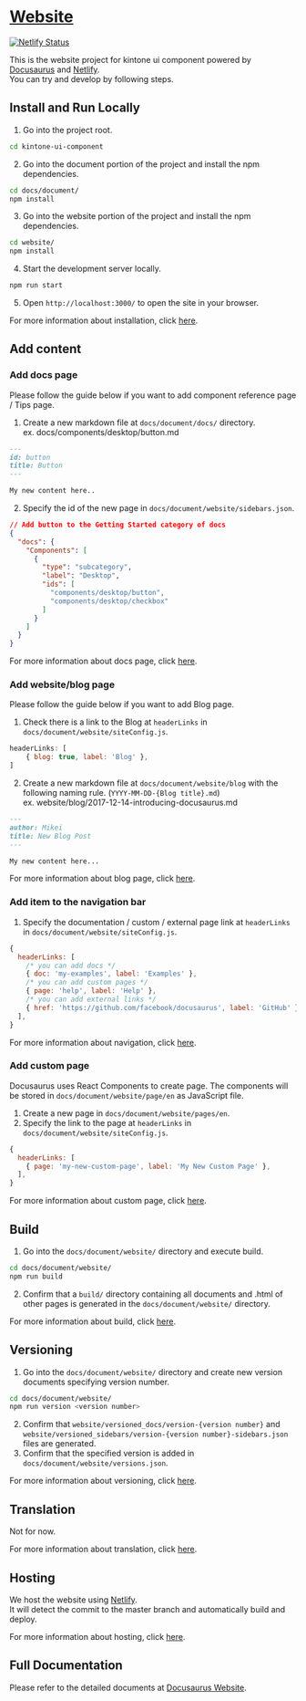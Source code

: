 # [Website](https://tomokomiyake.netlify.app/)
[![Netlify Status](https://api.netlify.com/api/v1/badges/1262b0bd-7bc6-4b14-b5fb-7d6d4d8533a3/deploy-status)](https://app.netlify.com/sites/docusaurus-proto/deploys)

This is the website project for kintone ui component powered by [Docusaurus](https://docusaurus.io/) and [Netlify](https://www.netlify.com/).  
You can try and develop by following steps.

## Install and Run Locally

1. Go into the project root.

```sh
cd kintone-ui-component
```

2. Go into the document portion of the project and install the npm dependencies.

```sh
cd docs/document/
npm install
```

3. Go into the website portion of the project and install the npm dependencies.

```sh
cd website/
npm install
```

4. Start the development server locally.

```sh
npm run start
```

5. Open `http://localhost:3000/` to open the site in your browser.

For more information about installation, click [here](https://docusaurus.io/docs/en/installation).

## Add content

### Add docs page

Please follow the guide below if you want to add component reference page / Tips page.

1. Create a new markdown file at `docs/document/docs/` directory.  
ex. docs/components/desktop/button.md

```markdown
---
id: button
title: Button
---

My new content here..
```

2. Specify the id of the new page in `docs/document/website/sidebars.json`.

```json
// Add button to the Getting Started category of docs
{
  "docs": {
    "Components": [
      {
        "type": "subcategory",
        "label": "Desktop",
        "ids": [
          "components/desktop/button",
          "components/desktop/checkbox"
        ]
      }
    ]
  }
}
```

For more information about docs page, click [here](https://docusaurus.io/docs/en/tutorial-create-pages).

### Add website/blog page

Please follow the guide below if you want to add Blog page.

1. Check there is a link to the Blog at `headerLinks` in `docs/document/website/siteConfig.js`.

```js
headerLinks: [
    { blog: true, label: 'Blog' },
]
```

2. Create a new markdown file at `docs/document/website/blog` with the following naming rule. (`YYYY-MM-DD-{Blog title}.md`)  
ex. website/blog/2017-12-14-introducing-docusaurus.md

```markdown
---
author: Mikei
title: New Blog Post
---

My new content here...
```

For more information about blog page, click [here](https://docusaurus.io/docs/en/adding-blog).

### Add item to the navigation bar

1. Specify the documentation / custom / external page link at `headerLinks` in `docs/document/website/siteConfig.js`.

```js
{
  headerLinks: [
    /* you can add docs */
    { doc: 'my-examples', label: 'Examples' },
    /* you can add custom pages */
    { page: 'help', label: 'Help' },
    /* you can add external links */
    { href: 'https://github.com/facebook/docusaurus', label: 'GitHub' },
  ],
}
```

For more information about navigation, click [here](https://docusaurus.io/docs/en/navigation).

### Add custom page

Docusaurus uses React Components to create page.
The components will be stored in `docs/document/website/page/en` as JavaScript file.

1. Create a new page in `docs/document/website/pages/en`.
2. Specify the link to the page at `headerLinks` in `docs/document/website/siteConfig.js`.

```js
{
  headerLinks: [
    { page: 'my-new-custom-page', label: 'My New Custom Page' },
  ],
}
```

For more information about custom page, click [here](https://docusaurus.io/docs/en/custom-pages).

## Build

1. Go into the `docs/document/website/` directory and execute build.

```sh
cd docs/document/website/
npm run build
```

2. Confirm that a `build/` directory containing all documents and .html of other pages is generated in the `docs/document/website/` directory.

For more information about build, click [here](https://docusaurus.io/docs/en/publishing#building-static-html-pages).

## Versioning

1. Go into the `docs/document/website/` directory and create new version documents specifying version number.

```sh
cd docs/document/website/
npm run version <version number>
```

2. Confirm that `website/versioned_docs/version-{version number}` and `website/versioned_sidebars/version-{version number}-sidebars.json` files are generated.
3. Confirm that the specified version is added in `docs/document/website/versions.json`.

For more information about versioning, click [here](https://docusaurus.io/docs/en/versioning).

## Translation

Not for now.

For more information about translation, click [here](https://docusaurus.io/docs/en/translation).

## Hosting

We host the website using [Netlify](https://www.netlify.com/).  
It will detect the commit to the master branch and automatically build and deploy.

For more information about hosting, click [here](https://docusaurus.io/docs/en/publishing#hosting-on-netlify).

## Full Documentation

Please refer to the detailed documents at [Docusaurus Website](https://docusaurus.io/).
